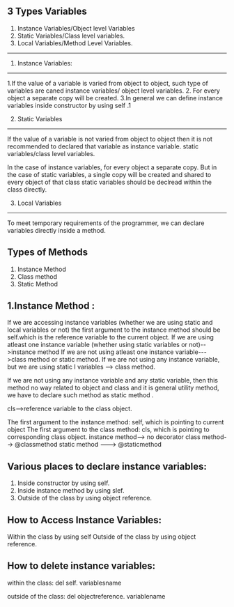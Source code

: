 <!-- @format -->

## 3 Types Variables

1. Instance Variables/Object level Variables
2. Static Variables/Class level variables.
3. Local Variables/Method Level Variables.

---

1. Instance Variables:

---

1.If the value of a variable is varied from object to object, such type of variables
are caned instance variables/ object level variables. 2. For every object a separate copy will be created.
3.In general we can define instance variables inside constructor by using self .1

2. Static Variables

---

If the value of a variable is not varied from object to object then it is not
recommended to declared that variable as instance variable. static variables/class
level variables.

In the case of instance variables, for every object a separate copy.
But in the case of static variables, a single copy will be created and shared to every object of that class
static variables should be declread within the class directly.

3. Local Variables

---

To meet temporary requirements of the programmer, we can declare variables directly
inside a method.

## Types of Methods

1. Instance Method
2. Class method
3. Static Method

## 1.Instance Method :

If we are accessing instance variables
(whether we are using static and local variables or not)
the first argument to the instance method should be self.which is the reference variable to the current object.
If we are using atleast one instance variable (whether using static variables or
not)-->instance method
If we are not using atleast one instance variable--->class method or static method.
If we are not using any instance variable, but we are using static I
variables --> class method.

If we are not using any instance variable and any static variable, then this method
no way related to object and class and it is general utility method, we have to
declare such method as static method .

cls-->reference variable to the class object.

The first argument to the instance method: self, which is pointing to current object
The first argument to the class method: cls, which is pointing to corresponding
class object.
instance method--> no decorator
class method--> @classmethod
static method ---> @staticmethod

## Various places to declare instance variables:

1. Inside constructor by using self.
2. Inside instance method by using slef.
3. Outside of the class by using object reference.

## How to Access Instance Variables:

Within the class by using self
Outside of the class by using object reference.

## How to delete instance variables:

within the class:
del self. variablesname

outside of the class:
del objectreference. variablename
